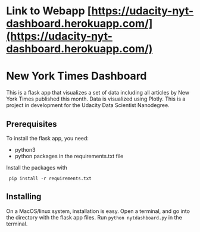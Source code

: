 # Link to Webapp [https://udacity-nyt-dashboard.herokuapp.com/](https://udacity-nyt-dashboard.herokuapp.com/)

# New York Times Dashboard

This is a flask app that visualizes a set of data including all articles by New York Times published this month. Data is visualized using Plotly.
This is a project in development for the Udacity Data Scientist Nanodegree.

## Prerequisites

To install the flask app, you need:
- python3
- python packages in the requirements.txt file

 Install the packages with
```
 pip install -r requirements.txt
```

## Installing

On a MacOS/linux system, installation is easy. Open a terminal, and go into
the directory with the flask app files. Run `python nytdashboard.py` in the terminal.

